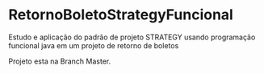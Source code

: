 # RetornoBoletoStrategyFuncional
Estudo e aplicação do padrão de projeto STRATEGY usando programação funcional java em um projeto de retorno de boletos

Projeto esta na Branch Master.
